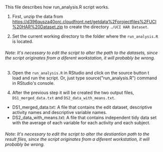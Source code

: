 This file describes how run_analysis.R script works.

1. First, unzip the data from https://d396qusza40orc.cloudfront.net/getdata%2Fprojectfiles%2FUCI%20HAR%20Dataset.zip to create the directory `./UCI HAR Dataset`.

2. Set the current working directory to the folder where the `run_analysis.R` is located.

###### Note: It's necessary to edit the script to alter the path to the datasets, since the script originates from a diferent workstation, it will probably be wrong.

3. Open the `run_analysis.R` in RStudio and click on the source button t load and run the script. Or, just type source("run_analysis.R") command in RStudio's console.

4. After the previous step it will be created the two output files, `DS1_merged_data.txt` and `DS2_data_with_means.txt`.
  - DS1_merged_data.txt: A file that contains the edit dataset, descriptive activity names and descriptive variable names.
  - DS2_data_with_means.txt: A file that contains independent tidy data set with the average of each variable for each activity and each subject.

###### Note: It's necessary to edit the script to alter the destiantion path to the result files, since the script originates from a diferent workstation, it will probably be wrong.

